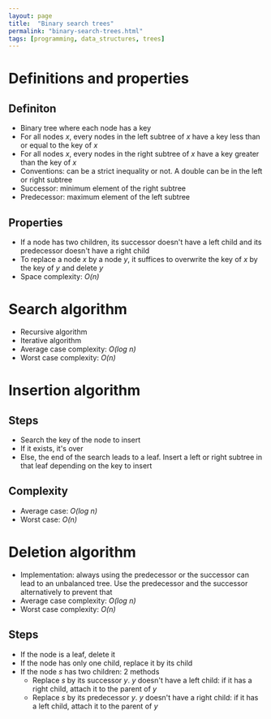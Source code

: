 ```yaml
---
layout: page
title:  "Binary search trees"
permalink: "binary-search-trees.html"
tags: [programming, data_structures, trees]
---
```


# Definitions and properties
## Definiton
* Binary tree where each node has a key
* For all nodes *x*, every nodes in the left subtree of *x* have a key less than or equal to the key of *x*
* For all nodes *x*, every nodes in the right subtree of *x* have a key greater than the key of *x*
* Conventions: can be a strict inequality or not. A double can be in the left or right subtree
* Successor: minimum element of the right subtree
* Predecessor: maximum element of the left subtree

## Properties
* If a node has two children, its successor doesn't have a left child and its predecessor doesn't have a right child
* To replace a node *x* by a node *y*, it suffices to overwrite the key of *x* by the key of *y* and delete *y*
* Space complexity: *O(n)*


# Search algorithm
* Recursive algorithm
* Iterative algorithm
* Average case complexity: *O(log n)*
* Worst case complexity: *O(n)*


# Insertion algorithm
## Steps
* Search the key of the node to insert
* If it exists, it's over
* Else, the end of the search leads to a leaf. Insert a left or right subtree in that leaf depending on the key to insert

## Complexity
* Average case: *O(log n)*
* Worst case: *O(n)*


# Deletion algorithm
* Implementation: always using the predecessor or the successor can lead to an unbalanced tree. Use the predecessor and the successor alternatively to prevent that
* Average case complexity: *O(log n)*
* Worst case complexity: *O(n)*

## Steps
* If the node is a leaf, delete it
* If the node has only one child, replace it by its child
* If the node *s* has two children: 2 methods
  * Replace *s* by its successor *y*. *y* doesn't have a left child: if it has a right child, attach it to the parent of *y*
  * Replace *s* by its predecessor *y*. *y* doesn't have a right child: if it has a left child, attach it to the parent of *y*
